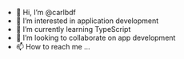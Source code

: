 - 👋 Hi, I’m @carlbdf
- 👀 I’m interested in application development
- 🌱 I’m currently learning TypeScript
- 💞️ I’m looking to collaborate on app development
- 📫 How to reach me ...

<!---
carlbdf/carlbdf is a ✨ special ✨ repository because its `README.md` (this file) appears on your GitHub profile.
You can click the Preview link to take a look at your changes.
--->
